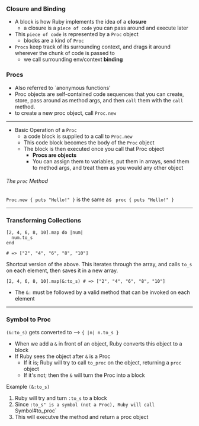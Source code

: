 ### Closure and Binding

- A block is how Ruby implements the idea of a **closure**
  - a closure is a `piece of code` you can pass around and execute later
- This `piece of code` is represented by a `Proc` object
  - blocks are a kind of `Proc`
- `Procs` keep track of its surrounding context, and drags it around wherever the chunk of code is passed to
  - we call surrounding env/context **binding**

### Procs

- Also referred to `anonymous functions'
- Proc objects are self-contained code sequences that you can create, store, pass around as method args, and then `call` them with the `call` method.
- to create a new proc object, call `Proc.new`

***

- Basic Operation of a `Proc`
  - a code block is supplied to a call to `Proc.new`
  - This code block becomes the body of the `Proc` object
  - The block is then executed once you call that Proc object
    - **Procs are objects**
    - You can assign them to variables, put them in arrays, send them to method args,
   and treat them as you would any other object

###### The `proc` Method
`Proc.new { puts "Hello!" }` is the same as ` proc { puts "Hello!" }`

***

### Transforming Collections

```
[2, 4, 6, 8, 10].map do |num|
  num.to_s
end

# => ["2", "4", "6", "8", "10"]
```

Shortcut version of the above. This iterates through the array, and calls `to_s` on each element, then saves it in a new array.

```
[2, 4, 6, 8, 10].map(&:to_s) # => ["2", "4", "6", "8", "10"]
```

- The `&:` must be followed by a valid method that can be invoked on each element

***

### Symbol to Proc

`(&:to_s)` gets converted to --> `{ |n| n.to_s }`

- When we add a `&` in front of an object, Ruby converts this object to a block
- If Ruby sees the object after `&` is a Proc
  - If it is; Ruby will try to call `to_proc` on the object, returning a `proc` object
  - If it's not; then the `&` will turn the Proc into a block

Example
`(&:to_s)`
1) Ruby will try and turn `:to_s` to a block
2) Since `:to_s" is a symbol (not a Proc), Ruby will call `Symbol#to_proc`
3) This will executve the method and return a proc object
